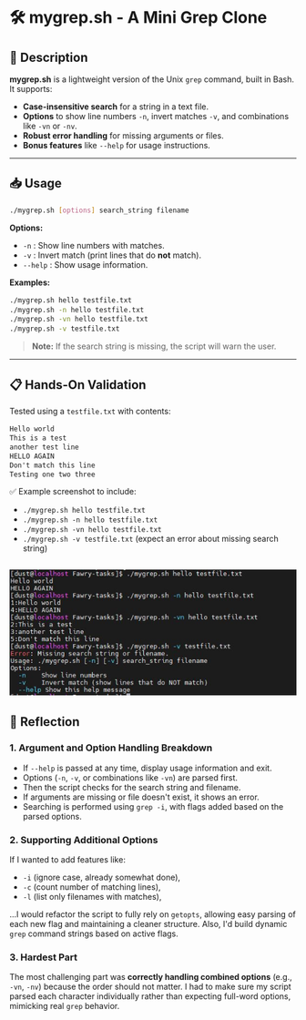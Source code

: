 # 🛠️ mygrep.sh - A Mini Grep Clone

## 📜 Description
**mygrep.sh** is a lightweight version of the Unix `grep` command, built in Bash. It supports:
- **Case-insensitive search** for a string in a text file.
- **Options** to show line numbers `-n`, invert matches `-v`, and combinations like `-vn` or `-nv`.
- **Robust error handling** for missing arguments or files.
- **Bonus features** like `--help` for usage instructions.

---

## 📥 Usage

```bash
./mygrep.sh [options] search_string filename
```

**Options:**
- `-n` : Show line numbers with matches.
- `-v` : Invert match (print lines that do **not** match).
- `--help` : Show usage information.

**Examples:**
```bash
./mygrep.sh hello testfile.txt
./mygrep.sh -n hello testfile.txt
./mygrep.sh -vn hello testfile.txt
./mygrep.sh -v testfile.txt
```

> **Note:** If the search string is missing, the script will warn the user.

---

## 📋 Hands-On Validation

Tested using a `testfile.txt` with contents:
```
Hello world
This is a test
another test line
HELLO AGAIN
Don't match this line
Testing one two three
```

✅ Example screenshot to include:
- `./mygrep.sh hello testfile.txt`
- `./mygrep.sh -n hello testfile.txt`
- `./mygrep.sh -vn hello testfile.txt`
- `./mygrep.sh -v testfile.txt` (expect an error about missing search string)

![Mygrep](mygrep.jpg)
---

## 🧠 Reflection

### 1. Argument and Option Handling Breakdown
- If `--help` is passed at any time, display usage information and exit.
- Options (`-n`, `-v`, or combinations like `-vn`) are parsed first.
- Then the script checks for the search string and filename.
- If arguments are missing or file doesn't exist, it shows an error.
- Searching is performed using `grep -i`, with flags added based on the parsed options.

### 2. Supporting Additional Options
If I wanted to add features like:
- `-i` (ignore case, already somewhat done),
- `-c` (count number of matching lines),
- `-l` (list only filenames with matches),

...I would refactor the script to fully rely on `getopts`, allowing easy parsing of each new flag and maintaining a cleaner structure. Also, I'd build dynamic `grep` command strings based on active flags.

### 3. Hardest Part
The most challenging part was **correctly handling combined options** (e.g., `-vn`, `-nv`) because the order should not matter. I had to make sure my script parsed each character individually rather than expecting full-word options, mimicking real `grep` behavior.
